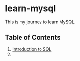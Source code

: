 # learn-mysql
This is my journey to learn MySQL.

## Table of Contents
1. [Introduction to SQL](Books/Book-1-Introduction-to-SQL/Table-of-Contents.md)
2. 
